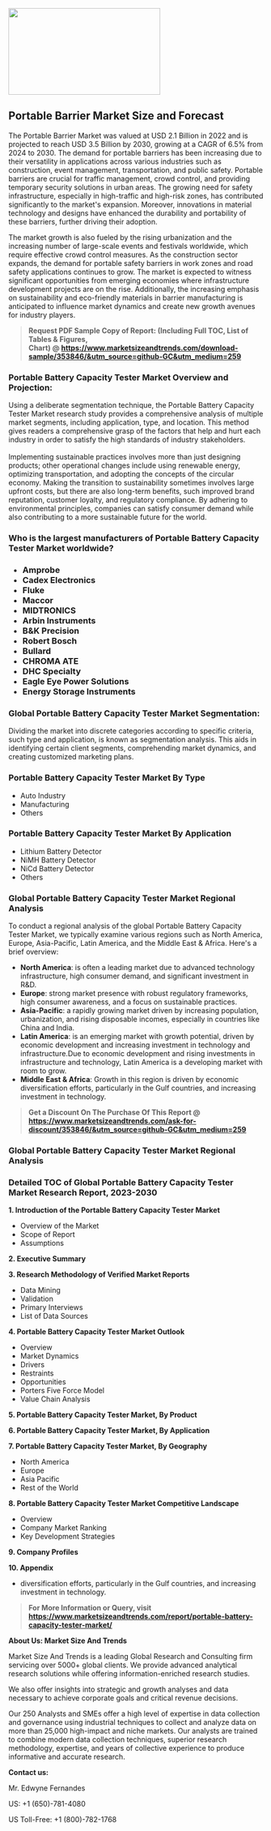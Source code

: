 <p><img class="alignnone size-medium wp-image-20088" src="https://ffe5etoiles.com/wp-content/uploads/2024/12/MST1-300x171.png" alt="" width="300" height="171" /></p><h2>Portable Barrier Market Size and Forecast</h2><p>The Portable Barrier Market was valued at USD 2.1 Billion in 2022 and is projected to reach USD 3.5 Billion by 2030, growing at a CAGR of 6.5% from 2024 to 2030. The demand for portable barriers has been increasing due to their versatility in applications across various industries such as construction, event management, transportation, and public safety. Portable barriers are crucial for traffic management, crowd control, and providing temporary security solutions in urban areas. The growing need for safety infrastructure, especially in high-traffic and high-risk zones, has contributed significantly to the market's expansion. Moreover, innovations in material technology and designs have enhanced the durability and portability of these barriers, further driving their adoption.</p><p>The market growth is also fueled by the rising urbanization and the increasing number of large-scale events and festivals worldwide, which require effective crowd control measures. As the construction sector expands, the demand for portable safety barriers in work zones and road safety applications continues to grow. The market is expected to witness significant opportunities from emerging economies where infrastructure development projects are on the rise. Additionally, the increasing emphasis on sustainability and eco-friendly materials in barrier manufacturing is anticipated to influence market dynamics and create new growth avenues for industry players.</p></p><blockquote id="" class=""><strong>Request PDF Sample Copy of Report: (Including Full TOC, List of Tables &amp; Figures, Chart)&nbsp;@&nbsp;<strong><a href="https://www.marketsizeandtrends.com/download-sample/353846/&utm_source=github-GC&utm_medium=259" target="_blank">https://www.marketsizeandtrends.com/download-sample/353846/&utm_source=github-GC&utm_medium=259</a></strong></strong></blockquote><h3 id="" class="">Portable Battery Capacity Tester Market&nbsp;Overview and Projection:</h3><p id="" class="">Using a deliberate segmentation technique, the Portable Battery Capacity Tester Market research study provides a comprehensive analysis of multiple market segments, including application, type, and location. This method gives readers a comprehensive grasp of the factors that help and hurt each industry in order to satisfy the high standards of industry stakeholders. <br /> <br />Implementing sustainable practices involves more than just designing products; other operational changes include using renewable energy, optimizing transportation, and adopting the concepts of the circular economy. Making the transition to sustainability sometimes involves large upfront costs, but there are also long-term benefits, such improved brand reputation, customer loyalty, and regulatory compliance. By adhering to environmental principles, companies can satisfy consumer demand while also contributing to a more sustainable future for the world.</p><h3 id="" class="">Who is the largest manufacturers of&nbsp;Portable Battery Capacity Tester Market worldwide?</h3><h3 class=""><p><ul><li>Amprobe </li><li> Cadex Electronics </li><li> Fluke </li><li> Maccor </li><li> MIDTRONICS </li><li> Arbin Instruments </li><li> B&K Precision </li><li> Robert Bosch </li><li> Bullard </li><li> CHROMA ATE </li><li> DHC Specialty </li><li> Eagle Eye Power Solutions </li><li> Energy Storage Instruments</li></ul></p></h3><h3 id="" class="">Global&nbsp;Portable Battery Capacity Tester Market Segmentation:</h3><p id="" class="">Dividing the market into discrete categories according to specific criteria, such type and application, is known as segmentation analysis. This aids in identifying certain client segments, comprehending market dynamics, and creating customized marketing plans.</p><h3 id="" class="">Portable Battery Capacity Tester Market&nbsp;By Type</h3><p><p><ul><li>Auto Industry</li><li> Manufacturing</li><li> Others</p></li></ul></p></p><h3 id="" class="">Portable Battery Capacity Tester Market&nbsp;By Application</h3><p class=""><p><ul><li>Lithium Battery Detector</li><li> NiMH Battery Detector</li><li> NiCd Battery Detector</li><li> Others</li></ul></p></p><h3 id="" class="">Global Portable Battery Capacity Tester Market Regional Analysis</h3><p id="" class="">To conduct a regional analysis of the global Portable Battery Capacity Tester Market, we typically examine various regions such as North America, Europe, Asia-Pacific, Latin America, and the Middle East &amp; Africa. Here's a brief overview:</p><ul><li><strong>North America</strong>: is often a leading market due to advanced technology infrastructure, high consumer demand, and significant investment in R&amp;D.</li><li><strong>Europe</strong>: strong market presence with robust regulatory frameworks, high consumer awareness, and a focus on sustainable practices.</li><li><strong>Asia-Pacific</strong>: a rapidly growing market driven by increasing population, urbanization, and rising disposable incomes, especially in countries like China and India.</li><li><strong>Latin America</strong>: is an emerging market with growth potential, driven by economic development and increasing investment in technology and infrastructure.Due to economic development and rising investments in infrastructure and technology, Latin America is a developing market with room to grow.</li><li><strong>Middle East &amp; Africa</strong>: Growth in this region is driven by economic diversification efforts, particularly in the Gulf countries, and increasing investment in technology.</li></ul><blockquote id="" class=""><strong>Get a Discount On The Purchase Of This Report @ <strong><a href="https://www.marketsizeandtrends.com/ask-for-discount/353846/&utm_source=github-GC&utm_medium=259" target="_blank">https://www.marketsizeandtrends.com/ask-for-discount/353846/&utm_source=github-GC&utm_medium=259</a></strong></strong></blockquote><h3 id="" class="">Global Portable Battery Capacity Tester Market Regional Analysis</h3><h3 id="" class="">Detailed TOC of Global Portable Battery Capacity Tester Market Research Report, 2023-2030</h3><p id="" class=""><strong>1. Introduction of the Portable Battery Capacity Tester Market</strong></p><ul><li>Overview of the Market</li><li>Scope of Report</li><li>Assumptions</li></ul><p id="" class=""><strong>2. Executive Summary</strong></p><p id="" class=""><strong>3. Research Methodology of Verified Market Reports</strong></p><ul><li>Data Mining</li><li>Validation</li><li>Primary Interviews</li><li>List of Data Sources</li></ul><p id="" class=""><strong>4. Portable Battery Capacity Tester Market Outlook</strong></p><ul><li>Overview</li><li>Market Dynamics</li><li>Drivers</li><li>Restraints</li><li>Opportunities</li><li>Porters Five Force Model</li><li>Value Chain Analysis</li></ul><p id="" class=""><strong>5. Portable Battery Capacity Tester Market, By Product</strong></p><p id="" class=""><strong>6. Portable Battery Capacity Tester Market, By Application</strong></p><p id="" class=""><strong>7. Portable Battery Capacity Tester Market, By Geography</strong></p><ul><li>North America</li><li>Europe</li><li>Asia Pacific</li><li>Rest of the World</li></ul><p id="" class=""><strong>8. Portable Battery Capacity Tester Market Competitive Landscape</strong></p><ul><li>Overview</li><li>Company Market Ranking</li><li>Key Development Strategies</li></ul><p id="" class=""><strong>9. Company Profiles</strong></p><p id="" class=""><strong>10. Appendix</strong></p><ul><li>diversification efforts, particularly in the Gulf countries, and increasing investment in technology.</li></ul><blockquote id="" class=""><strong>For More Information or Query, visit <strong><strong><a href="https://www.marketsizeandtrends.com/report/portable-battery-capacity-tester-market/" target="_blank">https://www.marketsizeandtrends.com/report/portable-battery-capacity-tester-market/</a></strong></strong></strong></blockquote><p id="" class=""><strong>About Us: Market Size And Trends</strong></p><p id="" class="">Market Size And Trends is a leading Global Research and Consulting firm servicing over 5000+ global clients. We provide advanced analytical research solutions while offering information-enriched research studies.</p><p id="" class="">We also offer insights into strategic and growth analyses and data necessary to achieve corporate goals and critical revenue decisions.</p><p id="" class="">Our 250 Analysts and SMEs offer a high level of expertise in data collection and governance using industrial techniques to collect and analyze data on more than 25,000 high-impact and niche markets. Our analysts are trained to combine modern data collection techniques, superior research methodology, expertise, and years of collective experience to produce informative and accurate research.</p><p id="" class=""><strong>Contact us:</strong></p><p id="" class="">Mr. Edwyne Fernandes</p><p id="" class="">US: +1 (650)-781-4080</p><p id="" class="">US Toll-Free: +1 (800)-782-1768</p>
